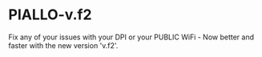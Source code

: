 # PIALLO-v.f2
Fix any of your issues with your DPI or your PUBLIC WiFi - Now better and faster with the new version 'v.f2'.
